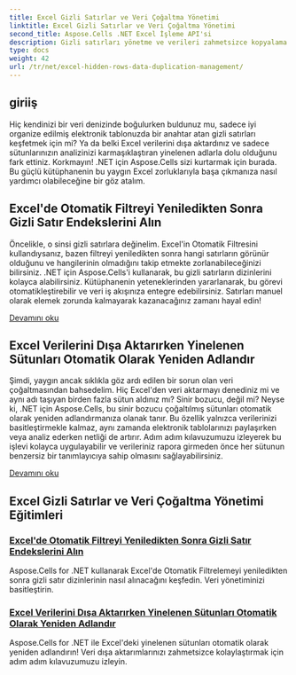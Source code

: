 ```yaml
---
title: Excel Gizli Satırlar ve Veri Çoğaltma Yönetimi
linktitle: Excel Gizli Satırlar ve Veri Çoğaltma Yönetimi
second_title: Aspose.Cells .NET Excel İşleme API'si
description: Gizli satırları yönetme ve verileri zahmetsizce kopyalama konusunda bilgi sağlayan Aspose.Cells for .NET eğitimleriyle Excel'in potansiyelini açığa çıkarın.
type: docs
weight: 42
url: /tr/net/excel-hidden-rows-data-duplication-management/
---
```

## giriiş

Hiç kendinizi bir veri denizinde boğulurken buldunuz mu, sadece iyi organize edilmiş elektronik tablonuzda bir anahtar atan gizli satırları keşfetmek için mi? Ya da belki Excel verilerini dışa aktardınız ve sadece sütunlarınızın analizinizi karmaşıklaştıran yinelenen adlarla dolu olduğunu fark ettiniz. Korkmayın! .NET için Aspose.Cells sizi kurtarmak için burada. Bu güçlü kütüphanenin bu yaygın Excel zorluklarıyla başa çıkmanıza nasıl yardımcı olabileceğine bir göz atalım.

## Excel'de Otomatik Filtreyi Yeniledikten Sonra Gizli Satır Endekslerini Alın

Öncelikle, o sinsi gizli satırlara değinelim. Excel'in Otomatik Filtresini kullandıysanız, bazen filtreyi yeniledikten sonra hangi satırların görünür olduğunu ve hangilerinin olmadığını takip etmekte zorlanabileceğinizi bilirsiniz. .NET için Aspose.Cells'i kullanarak, bu gizli satırların dizinlerini kolayca alabilirsiniz. Kütüphanenin yeteneklerinden yararlanarak, bu görevi otomatikleştirebilir ve veri iş akışınıza entegre edebilirsiniz. Satırları manuel olarak elemek zorunda kalmayarak kazanacağınız zamanı hayal edin! 

[Devamını oku](./get-all-hidden-row-indices-after-refreshing-auto-filter-in-excel/)

## Excel Verilerini Dışa Aktarırken Yinelenen Sütunları Otomatik Olarak Yeniden Adlandır

Şimdi, yaygın ancak sıklıkla göz ardı edilen bir sorun olan veri çoğaltmasından bahsedelim. Hiç Excel'den veri aktarmayı denediniz mi ve aynı adı taşıyan birden fazla sütun aldınız mı? Sinir bozucu, değil mi? Neyse ki, .NET için Aspose.Cells, bu sinir bozucu çoğaltılmış sütunları otomatik olarak yeniden adlandırmanıza olanak tanır. Bu özellik yalnızca verilerinizi basitleştirmekle kalmaz, aynı zamanda elektronik tablolarınızı paylaşırken veya analiz ederken netliği de artırır. Adım adım kılavuzumuzu izleyerek bu işlevi kolayca uygulayabilir ve verileriniz rapora girmeden önce her sütunun benzersiz bir tanımlayıcıya sahip olmasını sağlayabilirsiniz.

[Devamını oku](./rename-duplicate-columns-automatically-while-exporting-worksheet-data-in-excel/)

## Excel Gizli Satırlar ve Veri Çoğaltma Yönetimi Eğitimleri
### [Excel'de Otomatik Filtreyi Yeniledikten Sonra Gizli Satır Endekslerini Alın](./get-all-hidden-row-indices-after-refreshing-auto-filter-in-excel/)
Aspose.Cells for .NET kullanarak Excel'de Otomatik Filtrelemeyi yeniledikten sonra gizli satır dizinlerinin nasıl alınacağını keşfedin. Veri yönetiminizi basitleştirin.
### [Excel Verilerini Dışa Aktarırken Yinelenen Sütunları Otomatik Olarak Yeniden Adlandır](./rename-duplicate-columns-automatically-while-exporting-worksheet-data-in-excel/)
Aspose.Cells for .NET ile Excel'deki yinelenen sütunları otomatik olarak yeniden adlandırın! Veri dışa aktarımlarınızı zahmetsizce kolaylaştırmak için adım adım kılavuzumuzu izleyin.